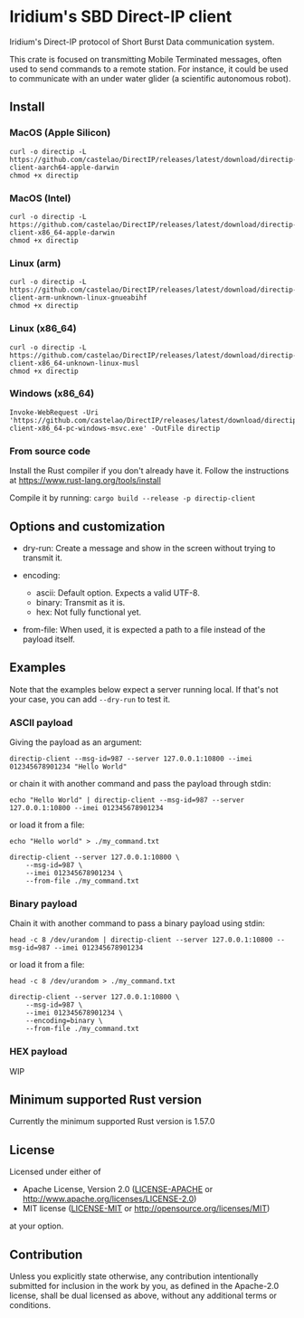 # Iridium's SBD Direct-IP client

Iridium's Direct-IP protocol of Short Burst Data communication system.

This crate is focused on transmitting Mobile Terminated messages, often used
to send commands to a remote station. For instance, it could be used to
communicate with an under water glider (a scientific autonomous robot).

## Install

### MacOS (Apple Silicon)

``` shell
curl -o directip -L https://github.com/castelao/DirectIP/releases/latest/download/directip-client-aarch64-apple-darwin
chmod +x directip
```

### MacOS (Intel)

``` shell
curl -o directip -L https://github.com/castelao/DirectIP/releases/latest/download/directip-client-x86_64-apple-darwin
chmod +x directip
```

### Linux (arm)

``` shell
curl -o directip -L https://github.com/castelao/DirectIP/releases/latest/download/directip-client-arm-unknown-linux-gnueabihf
chmod +x directip
```

### Linux (x86_64)

``` shell
curl -o directip -L https://github.com/castelao/DirectIP/releases/latest/download/directip-client-x86_64-unknown-linux-musl
chmod +x directip
```

### Windows (x86_64)

``` shell
Invoke-WebRequest -Uri 'https://github.com/castelao/DirectIP/releases/latest/download/directip-client-x86_64-pc-windows-msvc.exe' -OutFile directip
```

### From source code

Install the Rust compiler if you don't already have it. Follow the
instructions at https://www.rust-lang.org/tools/install

Compile it by running: `cargo build --release -p directip-client`

## Options and customization

- dry-run: Create a message and show in the screen without trying to
           transmit it.

- encoding:
  - ascii: Default option. Expects a valid UTF-8.
  - binary: Transmit as it is.
  - hex: Not fully functional yet.

- from-file: When used, it is expected a path to a file instead of the
             payload itself.

## Examples

Note that the examples below expect a server running local. If that's not
your case, you can add `--dry-run` to test it.

### ASCII payload

Giving the payload as an argument:

```shell,no_run
directip-client --msg-id=987 --server 127.0.0.1:10800 --imei 012345678901234 "Hello World"
```

or chain it with another command and pass the payload through stdin:
```text
echo "Hello World" | directip-client --msg-id=987 --server 127.0.0.1:10800 --imei 012345678901234
```

or load it from a file:
```text
echo "Hello world" > ./my_command.txt

directip-client --server 127.0.0.1:10800 \
    --msg-id=987 \
    --imei 012345678901234 \
    --from-file ./my_command.txt
```

### Binary payload

Chain it with another command to pass a binary payload using stdin:
```text
head -c 8 /dev/urandom | directip-client --server 127.0.0.1:10800 --msg-id=987 --imei 012345678901234
```

or load it from a file:
```text
head -c 8 /dev/urandom > ./my_command.txt

directip-client --server 127.0.0.1:10800 \
    --msg-id=987 \
    --imei 012345678901234 \
    --encoding=binary \
    --from-file ./my_command.txt
```

### HEX payload

WIP
## Minimum supported Rust version

Currently the minimum supported Rust version is 1.57.0

## License

Licensed under either of

* Apache License, Version 2.0
   ([LICENSE-APACHE](LICENSE-APACHE) or http://www.apache.org/licenses/LICENSE-2.0)
* MIT license
   ([LICENSE-MIT](LICENSE-MIT) or http://opensource.org/licenses/MIT)

at your option.

## Contribution

Unless you explicitly state otherwise, any contribution intentionally submitted
for inclusion in the work by you, as defined in the Apache-2.0 license, shall be
dual licensed as above, without any additional terms or conditions.
